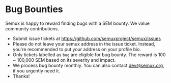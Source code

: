 # Bug Bounties

Semux is happy to reward finding bugs with a SEM bounty.  We value community contributions.

* Submit issue tickets at https://github.com/semuxproject/semux/issues
* Please do not leave your semux address in the issue ticket. Instead, you're recommended to put your address on your profile bio.
* Only tickets labelled as `bug` are eligible for bug bounty. The reward is 100 ~ 100,000 SEM based on its severity and impact.
* We process bug bounty monthly. You can also contact dev@semux.org, if you urgently need it.
* Thanks!
